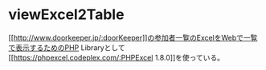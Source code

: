 viewExcel2Table
===============

[[http://www.doorkeeper.jp/:doorKeeper]]の参加者一覧のExcelをWebで一覧で表示するためのPHP
Libraryとして[[https://phpexcel.codeplex.com/:PHPExcel 1.8.0]]を使っている。

